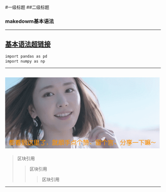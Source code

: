 #一级标题
##二级标题
### makedowm基本语法
---
[基本语法超链接](https://blog.csdn.net/u011630575/article/details/84866673)
---
```` 
import pandas as pd
import numpy as np
````
---
![图片超链接](1.gif)
---
> 区块引用
>> 区块引用
>>> 区块引用
---

